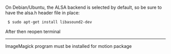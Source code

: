 On Debian/Ubuntu, the ALSA backend is selected by default, so be sure to have the alsa.h header file in place:

<code> $ sudo apt-get install libasound2-dev </code>

After then reopen terminal

-----------

 ImageMagick program must be installed for motion package
